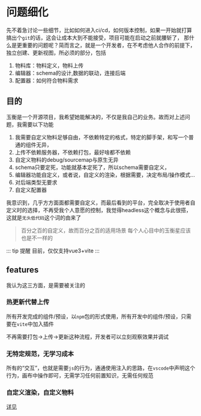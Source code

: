 # 问题细化
先不着急讨论一些细节，比如如何进入ci/cd，如何版本控制，如果一开始就打算搞出个`git`的话，这会让成本大到不能接受，项目可能在启动之前就腰斩了，
那什么是更重要的问题呢？简而言之，就是一个开发者，在不考虑他人合作的前提下，独立创建、更新视图，所必须的部分，包括
1. 物料库：物料定义，物料上传
2. 编辑器：schema的设计,数据的联动，连接后端
3. 配置器：如何符合物料需求

## 目的
玉衡是一个开源项目，我希望她能解决的，不仅是我自己的业务。故而对上述问题，我需要以下功能
1. 我需要自定义物料足够自由，不依赖特定的格式，特定的脚手架，和写一个普通的组件无异，
2. 上传不依赖服务器，不依赖打包，最好啥都不依赖
3. 自定义物料的debug/sourcemap与原生无异
4. schema只要定死，功能就基本定死了，所以schema需要自定义，
5. 编辑器功能自定义，或者说，自定义的渲染，根据需要，决定布局/操作模式...
6. 对后端类型无要求
7. 自定义配置器

我意识到，几乎方方面面都需要自定义，而最后看到的平台，完全取决于使用者自定义时的选择，不再受我个人意愿的控制，我觉得headless这个概念与此很搭，这就是`无头低代码`这个词的由来了

> 百分之百的自定义，故而百分之百的适用场景
> 每个人心目中的玉衡星应该也是不一样的


::: tip 提醒
目前，仅仅支持vue3+vite
:::


## features
我认为这三方面，是需要被关注的
### 热更新代替上传
所有开发完成的组件/预设，以`npm`包的形式使用，所有开发中的组件/预设，只需要在`vite`中加入插件

不再需要打包->上传->更新这种流程，开发者可以立刻观察效果并调试

### 无特定规范，无学习成本
所有的“交互”，也就是需要`js`的行为，通通使用注入的思路，在`vscode`中声明这个行为，画布中操作即可，无需学习任何前置知识，无需任何规范

### 自定义渲染，自定义物料
[详见](./custom.md)



